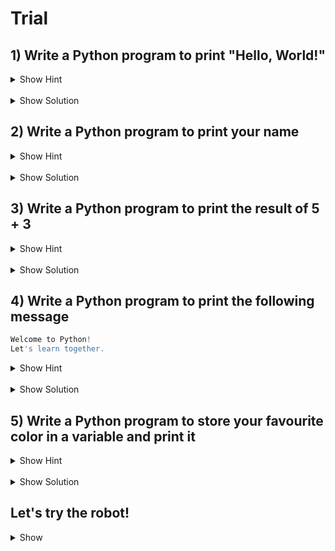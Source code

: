 # Trial
## 1) Write a Python program to print "Hello, World!"
<details>
  <summary>Show Hint</summary>
  Use the `print()` function to display text.
</details>

<br>
<details>
  <summary>Show Solution </summary>

  ```python
  print("Hello, World!")
  ```
</details>

## 2) Write a Python program to print your name

<details>
  <summary>Show Hint</summary>
  Replace the text inside `print()` with your name. 
</details>
<br>
<details>
  <summary>Show Solution </summary>

  ```python
  print("My name is John Doe.")
  ```
</details>

## 3) Write a Python program to print the result of 5 + 3
<details>
  <summary>Show Hint</summary>
   Use `print()` to display the result of the addition.
</details>
<br>
<details>
  <summary>Show Solution </summary>
  
  ```python
print(5 + 3)
  ```
</details>

## 4) Write a Python program to print the following message
 ```python
Welcome to Python!
Let's learn together.
 ```
<details>
  <summary>Show Hint</summary>
 Use triple quotes (`"""`) or multiple `print()` statements for multi-line text.
</details>
<br>
<details>
  <summary>Show Solution </summary>

  ```python
  print("""Welcome to Python!
  Let's learn together.""")
  ```
</details>

## 5) Write a Python program to store your favourite color in a variable and print it
<details>
  <summary>Show Hint</summary>
  Assign your favourite color to a variable, then use `print()` to display it
</details>
<br>
<details>
  <summary>Show Solution </summary>

  ```python
  favorite_color = "Blue"
  print("My favourite color is", favorite_color)
  ```
</details>

## Let's try the robot!
<details>
  <summary>Show</summary>
- Get the trial.py from https://raw.githubusercontent.com/chuazhe/dji-robomaster-s1/refs/heads/master/Trial/trial.py
  
  ```
  curl -OL https://raw.githubusercontent.com/chuazhe/dji-robomaster-s1/refs/heads/master/Trial/trial.py
  ```
- Make sure that you are connected to the robot hotspot

  
- Run it! <br>
  - Press w to move forward  <br>
  - Press a to move left  <br>
  - Press s to move backward  <br>
  - Press d to move right  <br>
  - Press 1 to play sound  <br>
  - Press 2 to move gimbal  <br>
  - Press 3 to move around  <br>
  - Press 4 to shoot/grip  <br>
  - Press 5 to dance  <br>
  - Press 6 to see  <br>
  - Press 0 to quit  <br>
  - Use your imagination! Press ??? to ???  <br>
</details>
<br>
</details>
